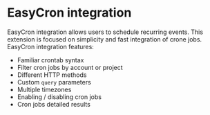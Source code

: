 # EasyCron integration
 
EasyCron integration allows users to schedule recurring events. This extension is focused on simplicity and fast integration of crone jobs. EasyCron integration features:  

- Familiar crontab syntax
- Filter cron jobs by account or project
- Different HTTP methods
- Custom `query` parameters
- Multiple timezones
- Enabling / disabling cron jobs
- Cron jobs detailed results